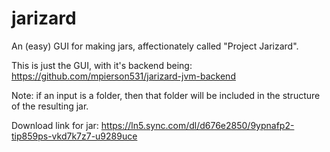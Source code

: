 # jarizard
An (easy) GUI for making jars, affectionately called "Project Jarizard".

This is just the GUI, with it's backend being: https://github.com/mpierson531/jarizard-jvm-backend

Note: if an input is a folder, then that folder will be included in the structure of the resulting jar.

Download link for jar: https://ln5.sync.com/dl/d676e2850/9ypnafp2-tip859ps-vkd7k7z7-u9289uce
